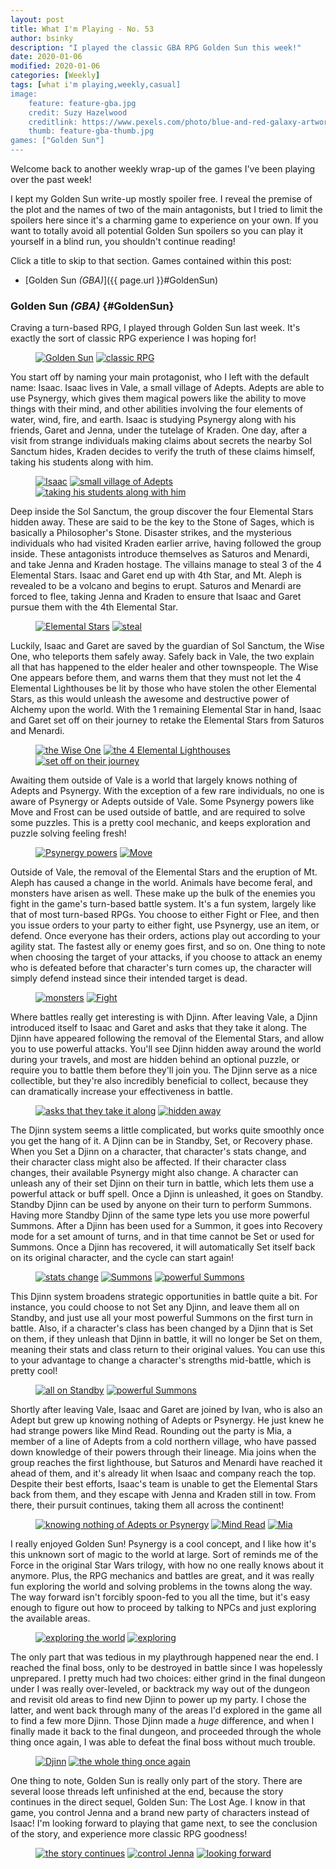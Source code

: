 ```yaml
---
layout: post
title: What I'm Playing - No. 53
author: bsinky
description: "I played the classic GBA RPG Golden Sun this week!"
date: 2020-01-06
modified: 2020-01-06
categories: [Weekly]
tags: [what i'm playing,weekly,casual]
image:
    feature: feature-gba.jpg
    credit: Suzy Hazelwood
    creditlink: https://www.pexels.com/photo/blue-and-red-galaxy-artwork-1629236/
    thumb: feature-gba-thumb.jpg
games: ["Golden Sun"]
---
```


Welcome back to another weekly wrap-up of the games I've been playing over the
past week!

I kept my Golden Sun write-up mostly spoiler free. I reveal the premise of the
plot and the names of two of the main antagonists, but I tried to limit the
spoilers here since it's a charming game to experience on your own. If you want
to totally avoid all potential Golden Sun spoilers so you can play it yourself
in a blind run, you shouldn't continue reading!

Click a title to skip to that section. Games contained within this post:

 - [Golden Sun *(GBA)*]({{ page.url }}#GoldenSun)

<!--more-->

### Golden Sun *(GBA)*    {#GoldenSun}

Craving a turn-based RPG, I played through Golden Sun last week. It's exactly
the sort of classic RPG experience I was hoping for!

<figure class="half">
    <a href="https://i.imgur.com/XYUogCN.png"><img src="https://i.imgur.com/XYUogCNm.png" alt="Golden Sun"/></a>
    <a href="https://i.imgur.com/Y3zBCAf.png"><img src="https://i.imgur.com/Y3zBCAfm.png" alt="classic RPG"/></a>
</figure>

You start off by naming your main protagonist, who I left with the default name:
Isaac. Isaac lives in Vale, a small village of Adepts. Adepts are able to use
Psynergy, which gives them magical powers like the ability to move things with
their mind, and other abilities involving the four elements of water, wind,
fire, and earth. Isaac is studying Psynergy along with his friends, Garet and
Jenna, under the tutelage of Kraden. One day, after a visit from strange
individuals making claims about secrets the nearby Sol Sanctum hides, Kraden
decides to verify the truth of these claims himself, taking his students along
with him.

<figure class="third">
    <a href="https://i.imgur.com/mWTn64i.png"><img src="https://i.imgur.com/mWTn64im.png" alt="Isaac"/></a>
    <a href="https://i.imgur.com/DNMbXjm.png"><img src="https://i.imgur.com/DNMbXjmm.png" alt="small village of Adepts"/></a>
    <a href="https://i.imgur.com/1H9S7q6.png"><img src="https://i.imgur.com/1H9S7q6m.png" alt="taking his students along with him"/></a>
</figure>

Deep inside the Sol Sanctum, the group discover the four Elemental Stars hidden
away. These are said to be the key to the Stone of Sages, which is basically a
Philosopher's Stone. Disaster strikes, and the mysterious individuals who had
visited Kraden earlier arrive, having followed the group inside. These
antagonists introduce themselves as Saturos and Menardi, and take Jenna and
Kraden hostage. The villains manage to steal 3 of the 4 Elemental Stars. Isaac
and Garet end up with 4th Star, and Mt. Aleph is revealed to be a volcano and
begins to erupt. Saturos and Menardi are forced to flee, taking Jenna and Kraden
to ensure that Isaac and Garet pursue them with the 4th Elemental Star.

<figure class="half">
    <a href="https://i.imgur.com/WcFxhQb.png"><img src="https://i.imgur.com/WcFxhQbm.png" alt="Elemental Stars"/></a>
    <a href="https://i.imgur.com/qaSw2mB.png"><img src="https://i.imgur.com/qaSw2mBm.png" alt="steal"/></a>
</figure>

Luckily, Isaac and Garet are saved by the guardian of Sol Sanctum, the Wise One,
who teleports them safely away. Safely back in Vale, the two explain all that
has happened to the elder healer and other townspeople. The Wise One appears
before them, and warns them that they must not let the 4 Elemental Lighthouses
be lit by those who have stolen the other Elemental Stars, as this would unleash
the awesome and destructive power of Alchemy upon the world. With the 1
remaining Elemental Star in hand, Isaac and Garet set off on their journey to
retake the Elemental Stars from Saturos and Menardi.

<figure class="third">
    <a href="https://i.imgur.com/szworfz.png"><img src="https://i.imgur.com/szworfzm.png" alt="the Wise One"/></a>
    <a href="https://i.imgur.com/AHQQ0ie.png"><img src="https://i.imgur.com/AHQQ0iem.png" alt="the 4 Elemental Lighthouses"/></a>
    <a href="https://i.imgur.com/F3svq4n.png"><img src="https://i.imgur.com/F3svq4nm.png" alt="set off on their journey"/></a>
</figure>

Awaiting them outside of Vale is a world that largely knows nothing of Adepts
and Psynergy. With the exception of a few rare individuals, no one is aware of
Psynergy or Adepts outside of Vale. Some Psynergy powers like Move and Frost can
be used outside of battle, and are required to solve some puzzles. This is a
pretty cool mechanic, and keeps exploration and puzzle solving feeling fresh!

<figure class="half">
    <a href="https://i.imgur.com/b7QMlJn.png"><img src="https://i.imgur.com/b7QMlJnm.png" alt="Psynergy powers"/></a>
    <a href="https://i.imgur.com/nhZjyxw.png"><img src="https://i.imgur.com/nhZjyxwm.png" alt="Move"/></a>
</figure>

Outside of Vale, the removal of the Elemental Stars and the eruption of Mt.
Aleph has caused a change in the world. Animals have become feral, and monsters
have arisen as well. These make up the bulk of the enemies you fight in the
game's turn-based battle system. It's a fun system, largely like that of most
turn-based RPGs. You choose to either Fight or Flee, and then you issue orders
to your party to either fight, use Psynergy, use an item, or defend. Once
everyone has their orders, actions play out according to your agility stat. The
fastest ally or enemy goes first, and so on. One thing to note when choosing the
target of your attacks, if you choose to attack an enemy who is defeated before
that character's turn comes up, the character will simply defend instead since
their intended target is dead.

<figure class="half">
    <a href="https://i.imgur.com/3PC6X1b.png"><img src="https://i.imgur.com/3PC6X1bm.png" alt="monsters"/></a>
    <a href="https://i.imgur.com/mb0x79C.png"><img src="https://i.imgur.com/mb0x79Cm.png" alt="Fight"/></a>
</figure>

Where battles really get interesting is with Djinn. After leaving Vale, a Djinn
introduced itself to Isaac and Garet and asks that they take it along. The Djinn
have appeared following the removal of the Elemental Stars, and allow you to use
powerful attacks. You'll see Djinn hidden away around the world during your
travels, and most are hidden behind an optional puzzle, or require you to battle
them before they'll join you. The Djinn serve as a nice collectible, but they're
also incredibly beneficial to collect, because they can dramatically increase
your effectiveness in battle.

<figure class="half">
    <a href="https://i.imgur.com/Y2GfiNx.png"><img src="https://i.imgur.com/Y2GfiNxm.png" alt="asks that they take it along"/></a>
    <a href="https://i.imgur.com/wm8BdlE.png"><img src="https://i.imgur.com/wm8BdlEm.png" alt="hidden away"/></a>
</figure>

The Djinn system seems a little complicated, but works quite smoothly once you
get the hang of it. A Djinn can be in Standby, Set, or Recovery phase. When you
Set a Djinn on a character, that character's stats change, and their character
class might also be affected. If their character class changes, their available
Psynergy might also change. A character can unleash any of their set Djinn on
their turn in battle, which lets them use a powerful attack or buff spell. Once
a Djinn is unleashed, it goes on Standby. Standby Djinn can be used by anyone on
their turn to perform Summons. Having more Standby Djinn of the same type lets
you use more powerful Summons. After a Djinn has been used for a Summon, it goes
into Recovery mode for a set amount of turns, and in that time cannot be Set or
used for Summons. Once a Djinn has recovered, it will automatically Set itself
back on its original character, and the cycle can start again!

<figure class="third">
    <a href="https://i.imgur.com/rUQHanj.png"><img src="https://i.imgur.com/rUQHanjm.png" alt="stats change"/></a>
    <a href="https://i.imgur.com/6zfiH7E.png"><img src="https://i.imgur.com/6zfiH7Em.png" alt="Summons"/></a>
    <a href="https://i.imgur.com/2rCgY6U.png"><img src="https://i.imgur.com/2rCgY6Um.png" alt="powerful Summons"/></a>
</figure>

This Djinn system broadens strategic opportunities in battle quite a bit. For
instance, you could choose to not Set any Djinn, and leave them all on Standby,
and just use all your most powerful Summons on the first turn in battle. Also,
if a character's class has been changed by a Djinn that is Set on them, if they
unleash that Djinn in battle, it will no longer be Set on them, meaning their
stats and class return to their original values. You can use this to your
advantage to change a character's strengths mid-battle, which is pretty cool!

<figure class="half">
    <a href="https://i.imgur.com/PP4T568.png"><img src="https://i.imgur.com/PP4T568m.png" alt="all on Standby"/></a>
    <a href="https://i.imgur.com/uyw3JFZ.png"><img src="https://i.imgur.com/uyw3JFZm.png" alt="powerful Summons"/></a>
</figure>

Shortly after leaving Vale, Isaac and Garet are joined by Ivan, who is also an
Adept but grew up knowing nothing of Adepts or Psynergy. He just knew he had
strange powers like Mind Read. Rounding out the party is Mia, a member of a line
of Adepts from a cold northern village, who have passed down knowledge of their
powers through their lineage. Mia joins when the group reaches the first
lighthouse, but Saturos and Menardi have reached it ahead of them, and it's
already lit when Isaac and company reach the top. Despite their best efforts,
Isaac's team is unable to get the Elemental Stars back from them, and they
escape with Jenna and Kraden still in tow. From there, their pursuit continues,
taking them all across the continent!

<figure class="third">
    <a href="https://i.imgur.com/bBi18ax.png"><img src="https://i.imgur.com/bBi18axm.png" alt="knowing nothing of Adepts or Psynergy"/></a>
    <a href="https://i.imgur.com/deoGfGw.png"><img src="https://i.imgur.com/deoGfGwm.png" alt="Mind Read"/></a>
    <a href="https://i.imgur.com/sLeWUx1.png"><img src="https://i.imgur.com/sLeWUx1m.png" alt="Mia"/></a>
</figure>

I really enjoyed Golden Sun! Psynergy is a cool concept, and I like how it's
this unknown sort of magic to the world at large. Sort of reminds me of the
Force in the original Star Wars trilogy, with how no one really knows about it
anymore. Plus, the RPG mechanics and battles are great, and it was really fun
exploring the world and solving problems in the towns along the way. The way
forward isn't forcibly spoon-fed to you all the time, but it's easy enough to
figure out how to proceed by talking to NPCs and just exploring the available
areas.

<figure class="half">
    <a href="https://i.imgur.com/k90Z1DX.png"><img src="https://i.imgur.com/k90Z1DXm.png" alt="exploring the world"/></a>
    <a href="https://i.imgur.com/S74dYhl.png"><img src="https://i.imgur.com/S74dYhlm.png" alt="exploring"/></a>
</figure>

The only part that was tedious in my playthrough happened near the end. I
reached the final boss, only to be destroyed in battle since I was hopelessly
unprepared. I pretty much had two choices: either grind in the final dungeon
under I was really over-leveled, or backtrack my way out of the dungeon and
revisit old areas to find new Djinn to power up my party. I chose the latter,
and went back through many of the areas I'd explored in the game all to find a
few more Djinn. Those Djinn made a *huge* difference, and when I finally made it
back to the final dungeon, and proceeded through the whole thing once again, I
was able to defeat the final boss without much trouble.

<figure class="half">
    <a href="https://i.imgur.com/q1pDtpI.png"><img src="https://i.imgur.com/q1pDtpIm.png" alt="Djinn"/></a>
    <a href="https://i.imgur.com/GXUj9S6.png"><img src="https://i.imgur.com/GXUj9S6m.png" alt="the whole thing once again"/></a>
</figure>

One thing to note, Golden Sun is really only part of the story. There are
several loose threads left unfinished at the end, because the story continues in
the direct sequel, Golden Sun: The Lost Age. I know in that game, you control
Jenna and a brand new party of characters instead of Isaac! I'm looking forward
to playing that game next, to see the conclusion of the story, and experience
more classic RPG goodness!

<figure class="third">
    <a href="https://i.imgur.com/5dfSvut.png"><img src="https://i.imgur.com/5dfSvutm.png" alt="the story continues"/></a>
    <a href="https://i.imgur.com/FTICLlq.png"><img src="https://i.imgur.com/FTICLlqm.png" alt="control Jenna"/></a>
    <a href="https://i.imgur.com/NVcPC3Q.png"><img src="https://i.imgur.com/NVcPC3Qm.png" alt="looking forward"/></a>
</figure>

